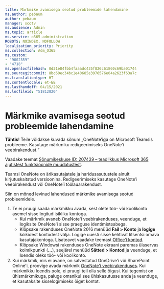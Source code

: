 ```yaml
---
title: Märkmike avamisega seotud probleemide lahendamine
ms.author: pebaum
author: pebaum
manager: scotv
ms.audience: Admin
ms.topic: article
ms.service: o365-administration
ROBOTS: NOINDEX, NOFOLLOW
localization_priority: Priority
ms.collection: Adm_O365
ms.custom:
- "9002359"
- "4718"
ms.openlocfilehash: 0d31e84fbb4faaadc435f826c61860c69ba01744
ms.sourcegitcommit: 8bc60ec34bc1e40685e3976576e04a2623f63a7c
ms.translationtype: HT
ms.contentlocale: et-EE
ms.lasthandoff: 04/15/2021
ms.locfileid: "51812820"
---
```

# <a name="fix-issues-with-opening-notebooks"></a>Märkmike avamisega seotud probleemide lahendamine

**Tähtis!** Teile võidakse kuvada sõnum „OneNote’iga on Microsoft Teamsis probleeme. Kasutage märkmiku redigeerimiseks OneNote'i veebirakendust.“

Vaadake teemat [Sõnumikeskuse ID: 207439 – teadlikkus Microsoft 365 ajutistest funktsioonide muudatustest](https://admin.microsoft.com/Adminportal/Home?source=applauncher#MessageCenter?id=MC207439).

Teamsi OneNote on ärikasutajatele ja haridusasutustele ainult kirjutuskaitstud versioonina. Redigeerimiseks kasutage OneNote’i veebirakendust või OneNote’i töölauarakendust.

Siin on mõned levinud lahendused märkmike avamisega seotud probleemidele.

1. Te ei pruugi saada märkmikku avada, sest olete töö- või koolikonto asemel sisse logitud isikliku kontoga.
    - Kui märkmik avaneb OneNote'i veebirakenduses, veenduge, et logiksite OneNote'i sisse praeguse identimisteabega.
    - Klõpsake rakenduses OneNote 2016 menüüd **Fail > Konto** ja **logige** kõikidest kontodest välja. Logige uuesti sisse kehtivat litsentsi omava kasutajakontoga. Lisateavet vaadake teemast [Office’i kontod](https://support.office.com/article/accounts-in-office-628ea040-f265-49de-b986-be09c3ebf8a9). 
    - Klõpsake Windowsi rakenduses OneNote ekraani paremas ülaservas kolmikpunkti (**...**), seejärel menüüd **Sätted > Kontod** ja veenduge, et loendis oleks töö- või koolikonto. 
2. Kui märkmik, mis ei avane, on salvestatud OneDrive'i või SharePoint Online'i, proovige avada märkmik [OneNote'i veebirakenduses](https://onenote.com). Kui märkmikku loendis pole, ei pruugi teil olla selle õigusi. Kui tegemist on ühismärkmikuga, paluge omanikul see ühiskasutusse anda ja veenduge, et kasutaksite sisselogimiseks õiget kontot.
